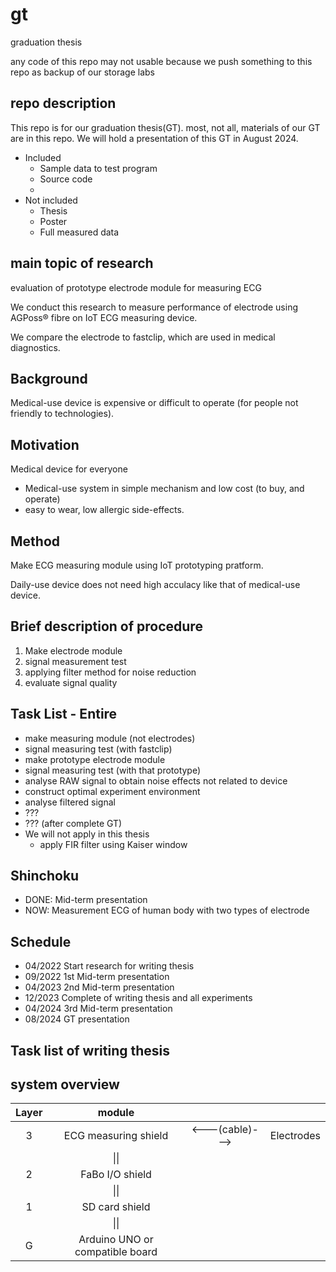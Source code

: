 # gt
graduation thesis

any code of this repo may not usable because we push something to this repo as backup of our storage labs

## repo description

This repo is for our graduation thesis(GT). most, not all, materials of our GT are in this repo. We will hold a presentation of this GT in August 2024.

- Included
  - Sample data to test program
  - Source code
  - 
- Not included
  - Thesis
  - Poster
  - Full measured data

## main topic of research

evaluation of prototype electrode module for measuring ECG

We conduct this research to measure performance of electrode using AGPoss® fibre on IoT ECG measuring device.

We compare the electrode to fastclip, which are used in medical diagnostics.

## Background

Medical-use device is expensive or difficult to operate (for people not friendly to technologies).

## Motivation

Medical device for everyone

- Medical-use system in simple mechanism and low cost (to buy, and operate)
- easy to wear, low allergic side-effects.

## Method

Make ECG measuring module using IoT prototyping pratform.

Daily-use device does not need high acculacy like that of medical-use device.

## Brief description of procedure

1. Make electrode module
2. signal measurement test
3. applying filter method for noise reduction
4. evaluate signal quality

## Task List - Entire

- make measuring module (not electrodes)
- signal measuring test (with fastclip)
- make prototype electrode module 
- signal measuring test (with that prototype)
- analyse RAW signal to obtain noise effects not related to device
- construct optimal experiment environment
- analyse filtered signal
- ???
- ??? (after complete GT)
- We will not apply in this thesis
  - apply FIR filter using Kaiser window 

## Shinchoku

- DONE: Mid-term presentation
- NOW: Measurement ECG of human body with two types of electrode


## Schedule

- 04/2022 Start research for writing thesis
- 09/2022 1st Mid-term presentation
- 04/2023 2nd Mid-term presentation
- 12/2023 Complete of writing thesis and all experiments
- 04/2024 3rd Mid-term presentation
- 08/2024 GT presentation

## Task list of writing thesis


## system overview

|Layer|module|||
|:-:|:-:|:-:|:-:|
|3|ECG measuring shield|<---(cable)--->|Electrodes|
||\|\||||
|2|FaBo I/O shield|||
||\|\||||
|1|SD card shield|||
||\|\||||
|G|Arduino UNO or compatible board|||
